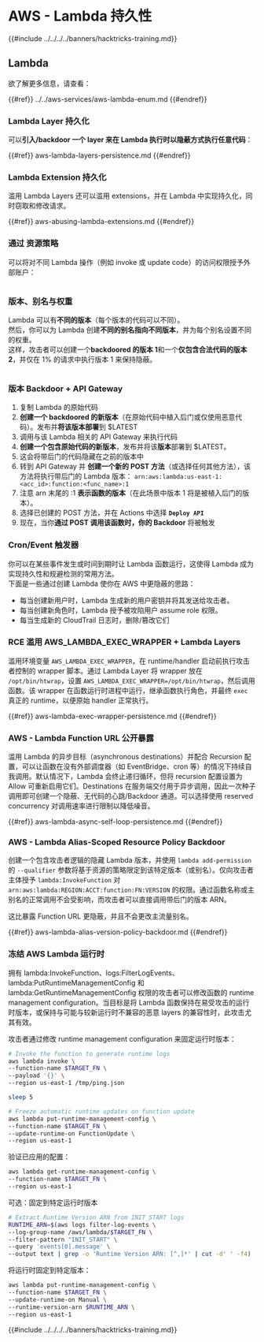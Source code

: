 # AWS - Lambda 持久性

{{#include ../../../../banners/hacktricks-training.md}}

## Lambda

欲了解更多信息，请查看：

{{#ref}}
../../aws-services/aws-lambda-enum.md
{{#endref}}

### Lambda Layer 持久化

可以**引入/backdoor 一个 layer 来在 Lambda 执行时以隐蔽方式执行任意代码**：

{{#ref}}
aws-lambda-layers-persistence.md
{{#endref}}

### Lambda Extension 持久化

滥用 Lambda Layers 还可以滥用 extensions，并在 Lambda 中实现持久化，同时窃取和修改请求。

{{#ref}}
aws-abusing-lambda-extensions.md
{{#endref}}

### 通过 资源策略

可以将对不同 Lambda 操作（例如 invoke 或 update code）的访问权限授予外部账户：

<figure><img src="../../../../images/image (255).png" alt=""><figcaption></figcaption></figure>

### 版本、别名与权重

Lambda 可以有**不同的版本**（每个版本的代码可以不同）。\
然后，你可以为 Lambda 创建**不同的别名指向不同版本**，并为每个别名设置不同的权重。\
这样，攻击者可以创建一个**backdoored 的版本 1**和一个**仅包含合法代码的版本 2**，并仅在 1% 的请求中执行版本 1 来保持隐蔽。

<figure><img src="../../../../images/image (120).png" alt=""><figcaption></figcaption></figure>

### 版本 Backdoor + API Gateway

1. 复制 Lambda 的原始代码
2. **创建一个 backdoored 的新版本**（在原始代码中植入后门或仅使用恶意代码）。发布并**将该版本部署**到 $LATEST
1. 调用与该 Lambda 相关的 API Gateway 来执行代码
3. **创建一个包含原始代码的新版本**，发布并将该**版本**部署到 $LATEST。
1. 这会将带后门的代码隐藏在之前的版本中
4. 转到 API Gateway 并 **创建一个新的 POST 方法**（或选择任何其他方法），该方法将执行带后门的 Lambda 版本： `arn:aws:lambda:us-east-1:<acc_id>:function:<func_name>:1`
1. 注意 arn 末尾的 :1 **表示函数的版本**（在此场景中版本 1 将是被植入后门的版本）。
5. 选择已创建的 POST 方法，并在 Actions 中选择 **`Deploy API`**
6. 现在，当你**通过 POST 调用该函数时，你的 Backdoor** 将被触发

### Cron/Event 触发器

你可以在某些事件发生或时间到期时让 Lambda 函数运行，这使得 Lambda 成为实现持久性和规避检测的常用方法。\
下面是一些通过创建 Lambda 使你在 AWS 中更隐蔽的思路：

- 每当创建新用户时，Lambda 生成新的用户密钥并将其发送给攻击者。
- 每当创建新角色时，Lambda 授予被攻陷用户 assume role 权限。
- 每当生成新的 CloudTrail 日志时，删除/篡改它们

### RCE 滥用 AWS_LAMBDA_EXEC_WRAPPER + Lambda Layers

滥用环境变量 `AWS_LAMBDA_EXEC_WRAPPER`，在 runtime/handler 启动前执行攻击者控制的 wrapper 脚本。通过 Lambda Layer 将 wrapper 放在 `/opt/bin/htwrap`，设置 `AWS_LAMBDA_EXEC_WRAPPER=/opt/bin/htwrap`，然后调用函数。该 wrapper 在函数运行时进程中运行，继承函数执行角色，并最终 `exec` 真正的 runtime，以便原始 handler 正常执行。

{{#ref}}
aws-lambda-exec-wrapper-persistence.md
{{#endref}}

### AWS - Lambda Function URL 公开暴露

滥用 Lambda 的异步目标（asynchronous destinations）并配合 Recursion 配置，可以让函数在没有外部调度器（如 EventBridge、cron 等）的情况下持续自我调用。默认情况下，Lambda 会终止递归循环，但将 recursion 配置设置为 Allow 可重新启用它们。Destinations 在服务端交付用于异步调用，因此一次种子调用即可创建一个隐蔽、无代码的心跳/Backdoor 通道。可以选择使用 reserved concurrency 对调用速率进行限制以降低噪音。

{{#ref}}
aws-lambda-async-self-loop-persistence.md
{{#endref}}

### AWS - Lambda Alias-Scoped Resource Policy Backdoor

创建一个包含攻击者逻辑的隐藏 Lambda 版本，并使用 `lambda add-permission` 的 `--qualifier` 参数将基于资源的策略限定到该特定版本（或别名）。仅向攻击者主体授予 `lambda:InvokeFunction` 对 `arn:aws:lambda:REGION:ACCT:function:FN:VERSION` 的权限。通过函数名称或主别名的正常调用不会受影响，而攻击者可以直接调用带后门的版本 ARN。

这比暴露 Function URL 更隐蔽，并且不会更改主流量别名。

{{#ref}}
aws-lambda-alias-version-policy-backdoor.md
{{#endref}}

### 冻结 AWS Lambda 运行时

拥有 lambda:InvokeFunction、logs:FilterLogEvents、lambda:PutRuntimeManagementConfig 和 lambda:GetRuntimeManagementConfig 权限的攻击者可以修改函数的 runtime management configuration。当目标是将 Lambda 函数保持在易受攻击的运行时版本，或保持与可能与较新运行时不兼容的恶意 layers 的兼容性时，此攻击尤其有效。

攻击者通过修改 runtime management configuration 来固定运行时版本：
```bash
# Invoke the function to generate runtime logs
aws lambda invoke \
--function-name $TARGET_FN \
--payload '{}' \
--region us-east-1 /tmp/ping.json

sleep 5

# Freeze automatic runtime updates on function update
aws lambda put-runtime-management-config \
--function-name $TARGET_FN \
--update-runtime-on FunctionUpdate \
--region us-east-1
```
验证已应用的配置：
```bash
aws lambda get-runtime-management-config \
--function-name $TARGET_FN \
--region us-east-1
```
可选：固定到特定运行时版本
```bash
# Extract Runtime Version ARN from INIT_START logs
RUNTIME_ARN=$(aws logs filter-log-events \
--log-group-name /aws/lambda/$TARGET_FN \
--filter-pattern "INIT_START" \
--query 'events[0].message' \
--output text | grep -o 'Runtime Version ARN: [^,]*' | cut -d' ' -f4)
```
将运行时固定到特定版本：
```bash
aws lambda put-runtime-management-config \
--function-name $TARGET_FN \
--update-runtime-on Manual \
--runtime-version-arn $RUNTIME_ARN \
--region us-east-1
```
{{#include ../../../../banners/hacktricks-training.md}}
